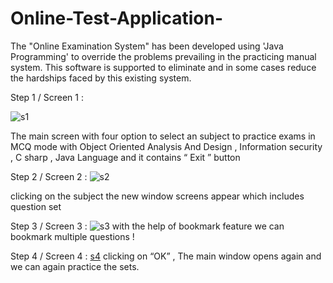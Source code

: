 # Online-Test-Application-
The "Online Examination System" has been developed using 'Java Programming' to override the problems prevailing in the practicing manual system. This software is supported to eliminate and in some cases reduce the hardships faced by this existing system.

Step 1 / Screen 1 :

![s1](https://user-images.githubusercontent.com/89337354/209785653-a3023888-560c-4420-a620-d78bd7a2887d.png)



The main screen with four option to select an subject to practice exams in MCQ mode  with Object Oriented Analysis And Design , Information security , C sharp , Java Language and it contains “ Exit ” button

Step 2 / Screen 2 :
![s2](https://user-images.githubusercontent.com/89337354/209784466-2821142b-a02b-4057-8f2e-d4ce1a7a35a4.png)

clicking on  the subject the new window screens appear which includes question set 

Step 3 / Screen 3 :
![s3](https://user-images.githubusercontent.com/89337354/209784613-5ad959db-6538-4289-98f3-9746bc4cc115.png)
with the help of bookmark feature we can bookmark multiple questions !

Step 4 / Screen 4 :
[s4](https://user-images.githubusercontent.com/89337354/209784910-922b336d-abd6-4d88-b0e8-a3a4ea9f49aa.png)
clicking on  “OK” , The main window opens again and we can again practice the sets.
